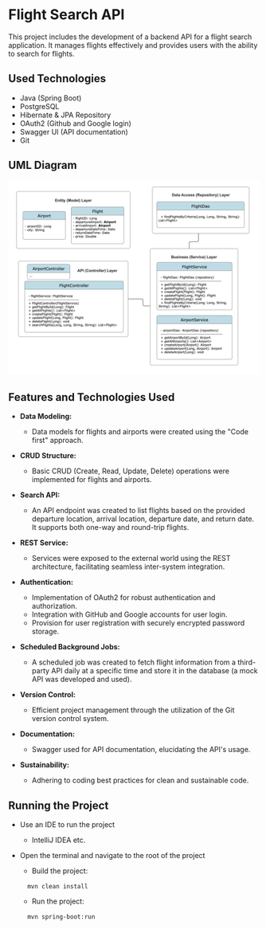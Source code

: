 # Flight Search API

This project includes the development of a backend API for a flight search application. It manages flights effectively and provides users with the ability to search for flights.

## Used Technologies

- Java (Spring Boot)
- PostgreSQL
- Hibernate & JPA Repository
- OAuth2 (Github and Google login)
- Swagger UI (API documentation)
- Git

## UML Diagram

![Flight Search UML Diagram](UmlDiagram.png)

## Features and Technologies Used

- **Data Modeling:**
  - Data models for flights and airports were created using the "Code first" approach.


- **CRUD Structure:**
  - Basic CRUD (Create, Read, Update, Delete) operations were implemented for flights and airports.


- **Search API:**
  - An API endpoint was created to list flights based on the provided departure location, arrival location, departure date, and return date. It supports both one-way and round-trip flights.


- **REST Service:**
  - Services were exposed to the external world using the REST architecture, facilitating seamless inter-system integration.


- **Authentication:**
  - Implementation of OAuth2 for robust authentication and authorization.
  - Integration with GitHub and Google accounts for user login.
  - Provision for user registration with securely encrypted password storage.


- **Scheduled Background Jobs:**
  - A scheduled job was created to fetch flight information from a third-party API daily at a specific time and store it in the database (a mock API was developed and used).


- **Version Control:**
  - Efficient project management through the utilization of the Git version control system.


- **Documentation:**
  - Swagger used for API documentation, elucidating the API's usage.


- **Sustainability:**
  - Adhering to coding best practices for clean and sustainable code.


## Running the Project
- Use an IDE to run the project
  - IntelliJ IDEA etc.


- Open the terminal and navigate to the root of the project
  - Build the project:
  ```
    mvn clean install
  ```
  - Run the project:
  ```
    mvn spring-boot:run
  ```
